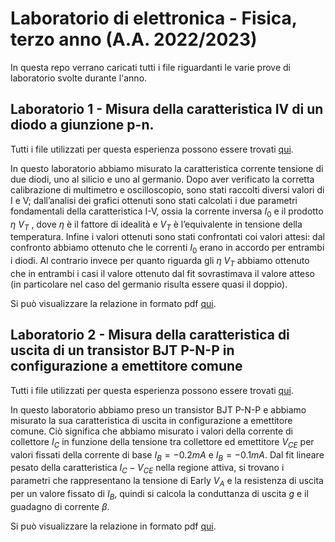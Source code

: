 # Laboratorio di elettronica - Fisica, terzo anno (A.A. 2022/2023)

In questa repo verrano caricati tutti i file riguardanti le varie prove di laboratorio svolte durante l'anno.

## Laboratorio 1 - Misura della caratteristica IV di un diodo a giunzione p-n.
Tutti i file utilizzati per questa esperienza possono essere trovati [qui](Prima%20prova).

In questo laboratorio abbiamo misurato la caratteristica corrente tensione di due diodi, uno al silicio e uno al germanio. Dopo aver verificato la corretta calibrazione di multimetro e oscilloscopio, sono stati raccolti diversi valori di I e V; dall’analisi dei grafici ottenuti sono stati calcolati i due parametri fondamentali della caratteristica I-V, ossia la corrente inversa $I_0$ e il prodotto $\eta$ $V_T$ , dove $\eta$ è il fattore di idealità e $V_T$ è l’equivalente in tensione della temperatura. Infine i valori ottenuti sono stati confrontati coi valori attesi: dal confronto abbiamo ottenuto che le correnti $I_0$ erano in accordo per entrambi i diodi. Al contrario invece per quanto riguarda gli $\eta$ $V_T$ abbiamo ottenuto che in entrambi i casi il valore ottenuto dal fit sovrastimava il valore atteso (in particolare nel caso del germanio risulta essere quasi il doppio).

Si può visualizzare la relazione in formato pdf [qui](Prima%20prova/Relazione%20-%20Prima%20prova.pdf).

## Laboratorio 2 - Misura della caratteristica di uscita di un transistor BJT P-N-P in configurazione a emettitore comune
Tutti i file utilizzati per questa esperienza possono essere trovati [qui](Seconda%20prova).

In questo laboratorio abbiamo preso un transistor BJT P-N-P e abbiamo misurato la sua caratteristica di uscita in configurazione a emettitore comune. Ciò significa che abbiamo misurato i valori della corrente di collettore $I_C$ in funzione della tensione tra collettore ed emettitore $V_{CE}$  per valori fissati della corrente di base $I_B = -0.2 mA$ e $I_B = -0.1 mA$. Dal fit lineare pesato della caratteristica $I_C-V_{CE}$ nella regione attiva, si trovano i parametri che rappresentano la tensione di Early $V_A$ e la resistenza di uscita per un valore fissato di $I_B$, quindi si calcola la conduttanza di uscita $g$ e il guadagno di corrente $\beta$. 

Si può visualizzare la relazione in formato pdf [qui](Seconda%20prova/Relazione%20-%20Seconda%20prova.pdf).
